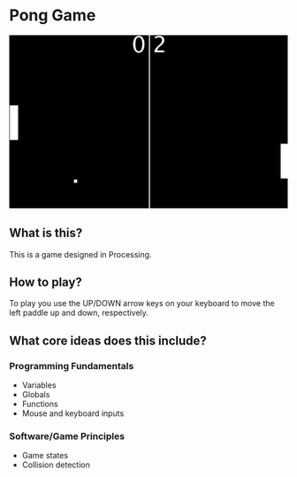 # Pong Game
<img src="assets/demo.gif" alt="pong_game_demo"/>

## What is this?
This is a game designed in Processing.

## How to play?
To play you use the UP/DOWN arrow keys on your keyboard to move the left paddle up and down, respectively.

## What core ideas does this include?
### Programming Fundamentals
- Variables
- Globals
- Functions
- Mouse and keyboard inputs

### Software/Game Principles
- Game states
- Collision detection


